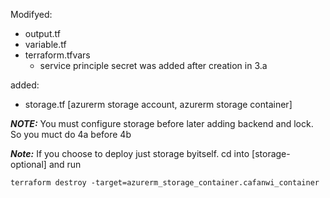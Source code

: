 Modifyed:
- output.tf
- variable.tf
- terraform.tfvars
  - service principle secret was added after creation in 3.a

added:
- storage.tf [azurerm storage account, azurerm storage container]

***NOTE:*** You must configure storage before later adding backend and lock. So you muct do 4a before 4b

***Note:*** If you choose to deploy just storage byitself. cd into [storage-optional] and run

```
terraform destroy -target=azurerm_storage_container.cafanwi_container
```
